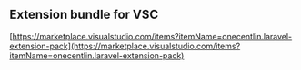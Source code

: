 ## Extension bundle for VSC

[https://marketplace.visualstudio.com/items?itemName=onecentlin.laravel-extension-pack](https://marketplace.visualstudio.com/items?itemName=onecentlin.laravel-extension-pack)